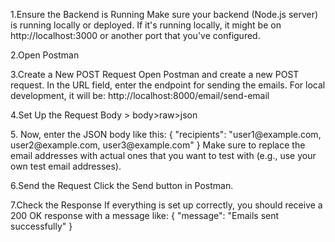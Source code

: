 <p>1.Ensure the Backend is Running
Make sure your backend (Node.js server) is running locally or deployed. If it's running locally, it might be on http://localhost:3000 or another port that you've configured.</p>
<p>2.Open Postman
<p>3.Create a New POST Request
Open Postman and create a new POST request.
In the URL field, enter the endpoint for sending the emails. For local development, it will be:
http://localhost:8000/email/send-email </p>
<p>4.Set Up the Request Body > body>raw>json </p>
<p>5. Now, enter the JSON body like this: 
{
  "recipients": "user1@example.com, user2@example.com, user3@example.com"
}
Make sure to replace the email addresses with actual ones that you want to test with (e.g., use your own test email addresses). </p>

<p>6.Send the Request
  Click the Send button in Postman. </p>
<p>7.Check the Response
  If everything is set up correctly, you should receive a 200 OK response with a message like:
  {
    "message": "Emails sent successfully"
  }
</p>
